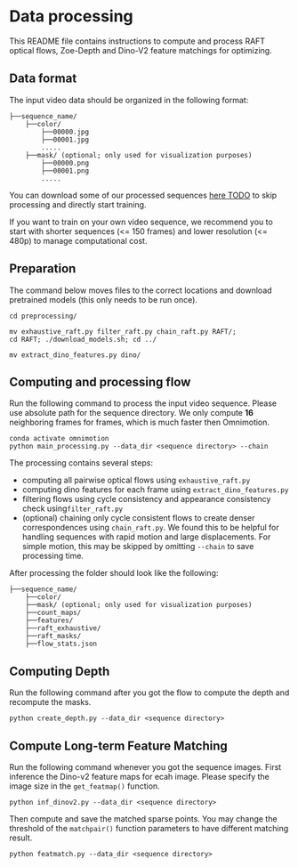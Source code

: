 # Data processing

This README file contains instructions to compute and process RAFT optical flows, Zoe-Depth and Dino-V2 feature matchings for optimizing.

## Data format
The input video data should be organized in the following format:
```
├──sequence_name/
    ├──color/
        ├──00000.jpg
        ├──00001.jpg
        .....
    ├──mask/ (optional; only used for visualization purposes)
        ├──00000.png
        ├──00001.png
        ..... 
```
You can download some of our processed sequences [here TODO]() to skip processing and directly start training.

If you want to train on your own video sequence, we recommend you to start with
shorter sequences (<= 150 frames) and lower resolution (<= 480p) to manage computational cost.


## Preparation
The command below moves files to the correct locations and download pretrained models (this only needs to be run once).
```
cd preprocessing/  

mv exhaustive_raft.py filter_raft.py chain_raft.py RAFT/;
cd RAFT; ./download_models.sh; cd ../

mv extract_dino_features.py dino/
```

## Computing and processing flow

Run the following command to process the input video sequence. Please use absolute path for the sequence directory. We only compute **16** neighboring frames for frames, which is much faster then Omnimotion.
```
conda activate omnimotion
python main_processing.py --data_dir <sequence directory> --chain
```
The processing contains several steps:
- computing all pairwise optical flows using `exhaustive_raft.py`
- computing dino features for each frame using `extract_dino_features.py`
- filtering flows using cycle consistency and appearance consistency check using`filter_raft.py`
- (optional) chaining only cycle consistent flows to create denser correspondences using `chain_raft.py`. 
  We found this to be helpful for handling sequences with rapid motion and large displacements. 
  For simple motion, this may be skipped by omitting `--chain` to save processing time. 

After processing the folder should look like the following:
```
├──sequence_name/
    ├──color/
    ├──mask/ (optional; only used for visualization purposes)
    ├──count_maps/
    ├──features/
    ├──raft_exhaustive/
    ├──raft_masks/
    ├──flow_stats.json
```

## Computing Depth 

Run the following command after you got the flow to compute the depth and recompute the masks.
```
python create_depth.py --data_dir <sequence directory>
```


## Compute Long-term Feature Matching
Run the following command whenever you got the sequence images.
First inference the Dino-v2 feature maps for ecah image. Please specify the image size in the `get_featmap()` function.
```
python inf_dinov2.py --data_dir <sequence directory>
```
Then compute and save the matched sparse points. You may change the threshold of the `matchpair()` function parameters to have different matching result.
```
python featmatch.py --data_dir <sequence directory>
```